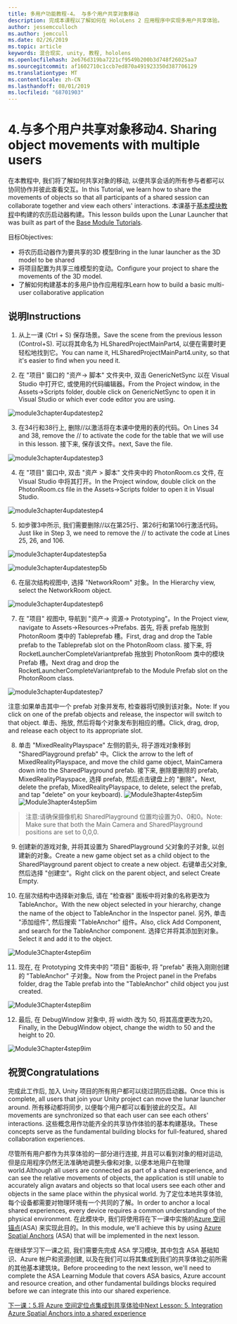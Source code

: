 ```yaml
---
title: 多用户功能教程-4。 与多个用户共享对象移动
description: 完成本课程以了解如何在 HoloLens 2 应用程序中实现多用户共享体验。
author: jessemcculloch
ms.author: jemccull
ms.date: 02/26/2019
ms.topic: article
keywords: 混合现实, unity, 教程, hololens
ms.openlocfilehash: 2e676d319ba7221cf9549b200b3d748f26025aa7
ms.sourcegitcommit: af1602710c1ccb7ed870a491923350d387706129
ms.translationtype: MT
ms.contentlocale: zh-CN
ms.lasthandoff: 08/01/2019
ms.locfileid: "68701903"
---
```

# <a name="4-sharing-object-movements-with-multiple-users"></a><span data-ttu-id="21857-105">4.与多个用户共享对象移动</span><span class="sxs-lookup"><span data-stu-id="21857-105">4. Sharing object movements with multiple users</span></span>

<span data-ttu-id="21857-106">在本教程中, 我们将了解如何共享对象的移动, 以便共享会话的所有参与者都可以协同协作并彼此查看交互。</span><span class="sxs-lookup"><span data-stu-id="21857-106">In this Tutorial, we learn how to share the movements of objects so that all participants of a shared session can collaborate together and view each others' interactions.</span></span> <span data-ttu-id="21857-107">本课基于[基本模块教程](mrlearning-base.md)中构建的农历启动器构建。</span><span class="sxs-lookup"><span data-stu-id="21857-107">This lesson builds upon the Lunar Launcher that was built as part of the [Base Module Tutorials](mrlearning-base.md).</span></span>

<span data-ttu-id="21857-108">目标</span><span class="sxs-lookup"><span data-stu-id="21857-108">Objectives:</span></span>

- <span data-ttu-id="21857-109">将农历启动器作为要共享的3D 模型</span><span class="sxs-lookup"><span data-stu-id="21857-109">Bring in the lunar launcher as the 3D model to be shared</span></span>
- <span data-ttu-id="21857-110">将项目配置为共享三维模型的变动。</span><span class="sxs-lookup"><span data-stu-id="21857-110">Configure your project to share the movements of the 3D model.</span></span>
- <span data-ttu-id="21857-111">了解如何构建基本的多用户协作应用程序</span><span class="sxs-lookup"><span data-stu-id="21857-111">Learn how to build a basic multi-user collaborative application</span></span>

## <a name="instructions"></a><span data-ttu-id="21857-112">说明</span><span class="sxs-lookup"><span data-stu-id="21857-112">Instructions</span></span>


1. <span data-ttu-id="21857-113">从上一课 (Ctrl + S) 保存场景。</span><span class="sxs-lookup"><span data-stu-id="21857-113">Save the scene from the previous lesson (Control+S).</span></span> <span data-ttu-id="21857-114">可以将其命名为 HLSharedProjectMainPart4, 以便在需要时更轻松地找到它。</span><span class="sxs-lookup"><span data-stu-id="21857-114">You can name it, HLSharedProjectMainPart4.unity, so that it's easier to find when you need it.</span></span>

2. <span data-ttu-id="21857-115">在 "项目" 窗口的 "资产-> 脚本" 文件夹中, 双击 GenericNetSync 以在 Visual Studio 中打开它, 或使用的代码编辑器。</span><span class="sxs-lookup"><span data-stu-id="21857-115">From the Project window, in the Assets->Scripts folder, double click on GenericNetSync to open it in Visual Studio or which ever code editor you are using.</span></span>  

![module3chapter4updatestep2](images/module3chapter4updatestep2.png)

3. <span data-ttu-id="21857-117">在34行和38行上, 删除//以激活将在本课中使用的表的代码。</span><span class="sxs-lookup"><span data-stu-id="21857-117">On Lines 34 and 38, remove the // to activate the code for the table that we will use in this lesson.</span></span> <span data-ttu-id="21857-118">接下来, 保存该文件。</span><span class="sxs-lookup"><span data-stu-id="21857-118">next, Save the file.</span></span> 

![module3chapter4updatestep3](images/module3chapter4updatestep3.png)

4. <span data-ttu-id="21857-120">在 "项目" 窗口中, 双击 "资产 > 脚本" 文件夹中的 PhotonRoom.cs 文件, 在 Visual Studio 中将其打开。</span><span class="sxs-lookup"><span data-stu-id="21857-120">In the Project window, double click on the PhotonRoom.cs file in the Assets->Scripts folder to open it in Visual Studio.</span></span> 

![module3chapter4updatestep4](images/module3chapter4updatestep4.png)

5. <span data-ttu-id="21857-122">如步骤3中所示, 我们需要删除//以在第25行、第26行和第106行激活代码。</span><span class="sxs-lookup"><span data-stu-id="21857-122">Just like in Step 3, we need to remove the // to activate the code at Lines 25, 26, and 106.</span></span>

![module3chapter4updatestep5a](images/module3chapter4updatestep5a.png) 

![module3chapter4updatestep5b](images/module3chapter4updatestep5b.png)

6. <span data-ttu-id="21857-125">在层次结构视图中, 选择 "NetworkRoom" 对象。</span><span class="sxs-lookup"><span data-stu-id="21857-125">In the Hierarchy view, select the NetworkRoom object.</span></span>

![module3chapter4updatestep6](images/module3chapter4updatestep6.png)

7. <span data-ttu-id="21857-127">在 "项目" 视图中, 导航到 "资产-> 资源-> Prototyping"。</span><span class="sxs-lookup"><span data-stu-id="21857-127">In the Project view, navigate to Assets->Resources->Prefabs.</span></span> <span data-ttu-id="21857-128">首先, 将表 prefab 拖放到 PhotonRoom 类中的 Tableprefab 槽。</span><span class="sxs-lookup"><span data-stu-id="21857-128">First, drag and drop the Table prefab to the Tableprefab slot on the PhotonRoom class.</span></span> <span data-ttu-id="21857-129">接下来, 将 RocketLauncherCompleteVariantprefab 拖放到 PhotonRoom 类中的模块 Prefab 槽。</span><span class="sxs-lookup"><span data-stu-id="21857-129">Next drag and drop the RocketLauncherCompleteVariantprefab to the Module Prefab slot on the PhotonRoom class.</span></span>

![module3chapter4updatestep7](images/module3chapter4updatestep7.png)

   <span data-ttu-id="21857-131">注意:如果单击其中一个 prefab 对象并发布, 检查器将切换到该对象。</span><span class="sxs-lookup"><span data-stu-id="21857-131">Note: If you click on one of the prefab objects and release, the inspector will switch to that object.</span></span> <span data-ttu-id="21857-132">单击、拖放, 然后将每个对象发布到相应的槽。</span><span class="sxs-lookup"><span data-stu-id="21857-132">Click, drag, drop, and release each object to its appropriate slot.</span></span>

8. <span data-ttu-id="21857-133">单击 "MixedRealityPlayspace" 左侧的箭头, 将子游戏对象移到 "SharedPlayground prefab" 中。</span><span class="sxs-lookup"><span data-stu-id="21857-133">Click the arrow to the left of MixedRealityPlayspace, and move the child game object, MainCamera down into the SharedPlayground prefab.</span></span> <span data-ttu-id="21857-134">接下来, 删除要删除的 prefab, MixedRealityPlayspace, 选择 prefab, 然后点击键盘上的 "删除"。</span><span class="sxs-lookup"><span data-stu-id="21857-134">Next, delete the prefab, MixedRealityPlayspace, to delete, select the prefab, and tap "delete" on your keyboard).</span></span>
<span data-ttu-id="21857-135">![Module3hapter4step5im](images/module3chapter4step5im.PNG)</span><span class="sxs-lookup"><span data-stu-id="21857-135">![Module3hapter4step5im](images/module3chapter4step5im.PNG)</span></span>

><span data-ttu-id="21857-136">注意:请确保摄像机和 SharedPlayground 位置均设置为0、0和0。</span><span class="sxs-lookup"><span data-stu-id="21857-136">Note:  Make sure that both the Main Camera and SharedPlayground positions are set to 0,0,0.</span></span>
>

9. <span data-ttu-id="21857-137">创建新的游戏对象, 并将其设置为 SharedPlayground 父对象的子对象, 以创建新的对象。</span><span class="sxs-lookup"><span data-stu-id="21857-137">Create a new game object set as a child object to the SharedPlayground parent object to create a new object.</span></span> <span data-ttu-id="21857-138">右键单击父对象, 然后选择 "创建空"。</span><span class="sxs-lookup"><span data-stu-id="21857-138">Right click on the parent object, and select Create Empty.</span></span> 

10. <span data-ttu-id="21857-139">在层次结构中选择新对象后, 请在 "检查器" 面板中将对象的名称更改为 TableAnchor。</span><span class="sxs-lookup"><span data-stu-id="21857-139">With the new object selected in your hierarchy, change the name of the object to TableAnchor in the Inspector panel.</span></span> <span data-ttu-id="21857-140">另外, 单击 "添加组件", 然后搜索 "TableAnchor" 组件。</span><span class="sxs-lookup"><span data-stu-id="21857-140">Also, click Add Component, and search for the TableAnchor component.</span></span> <span data-ttu-id="21857-141">选择它并将其添加到对象。</span><span class="sxs-lookup"><span data-stu-id="21857-141">Select it and add it to the object.</span></span> 

![Module3Chapter4step6im](images/module3chapter4step7im.PNG)

11. <span data-ttu-id="21857-143">现在, 在 Prototyping 文件夹中的 "项目" 面板中, 将 "prefab" 表拖入刚刚创建的 "TableAnchor" 子对象。</span><span class="sxs-lookup"><span data-stu-id="21857-143">Now from the Project panel in the Prefabs folder, drag the Table prefab into the "TableAnchor" child object you just created.</span></span>

![Module3Chapter4step8im](images/module3chapter4step8im.PNG)

12. <span data-ttu-id="21857-145">最后, 在 DebugWindow 对象中, 将 width 改为 50, 将其高度更改为20。</span><span class="sxs-lookup"><span data-stu-id="21857-145">Finally, in the DebugWindow object, change the width to 50 and the height to 20.</span></span>

![Module3Chapter4step9im](images/module3chapter4step11im.PNG)

## <a name="congratulations"></a><span data-ttu-id="21857-147">祝贺</span><span class="sxs-lookup"><span data-stu-id="21857-147">Congratulations</span></span>


<span data-ttu-id="21857-148">完成此工作后, 加入 Unity 项目的所有用户都可以绕过阴历启动器。</span><span class="sxs-lookup"><span data-stu-id="21857-148">Once this is complete, all users that join your Unity project can move the lunar launcher around.</span></span> <span data-ttu-id="21857-149">所有移动都将同步, 以便每个用户都可以看到彼此的交互。</span><span class="sxs-lookup"><span data-stu-id="21857-149">All movements are synchronized so that each user can see each others' interactions.</span></span> <span data-ttu-id="21857-150">这些概念用作功能齐全的共享协作体验的基本构建基块。</span><span class="sxs-lookup"><span data-stu-id="21857-150">These concepts serve as the fundamental building blocks for full-featured, shared collaboration experiences.</span></span> 

<span data-ttu-id="21857-151">尽管所有用户都作为共享体验的一部分进行连接, 并且可以看到对象的相对运动, 但是应用程序仍然无法准确地调整头像和对象, 以便本地用户在物理world.</span><span class="sxs-lookup"><span data-stu-id="21857-151">Although all users are connected as part of a shared experience, and can see the relative movements of objects, the application is still unable to accurately align avatars and objects so that local users see each other and objects in the same place within the physical world.</span></span> <span data-ttu-id="21857-152">为了定位本地共享体验, 每个设备都需要对物理环境有一个共同的了解。</span><span class="sxs-lookup"><span data-stu-id="21857-152">In order to anchor a local shared experiences, every device requires a common understanding of the physical environment.</span></span> <span data-ttu-id="21857-153">在此模块中, 我们将使用将在下一课中实施的[Azure 空间锚点](<https://azure.microsoft.com/en-us/services/spatial-anchors/>)(ASA) 来实现此目的。</span><span class="sxs-lookup"><span data-stu-id="21857-153">In this module, we'll achieve this by using [Azure Spatial Anchors](<https://azure.microsoft.com/en-us/services/spatial-anchors/>) (ASA) that will be implemented in the next lesson.</span></span>

<span data-ttu-id="21857-154">在继续学习下一课之前, 我们需要先完成 ASA 学习模块, 其中包含 ASA 基础知识、Azure 帐户和资源创建, 以及在我们可以将其集成到我们的共享体验之前所需的其他基本建筑块。</span><span class="sxs-lookup"><span data-stu-id="21857-154">Before proceeding to the next lesson, we'll need to complete the ASA Learning Module that covers ASA basics, Azure account and resource creation, and other fundamental buildings blocks required before we can integrate this into our shared experience.</span></span>

<span data-ttu-id="21857-155">[下一课：5.将 Azure 空间定位点集成到共享体验中](mrlearning-sharing(photon)-ch5.md)</span><span class="sxs-lookup"><span data-stu-id="21857-155">[Next Lesson: 5. Integration Azure Spatial Anchors into a shared experience](mrlearning-sharing(photon)-ch5.md)</span></span>

